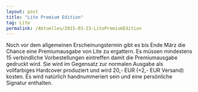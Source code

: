 ```yaml
---
layout: post
title: "Lite Premium Edition"
tag: Lite
permalink: /Aktuelles/2015-03-23-LitePremiumEdition
---
```


Noch vor dem allgemeinen Erscheinungstermin gibt es bis Ende März die Chance eine Premiumausgabe von Lite zu ergattern. Es müssen mindestens 15 verbindliche Vorbestellungen eintreffen damit die Premiumausgabe gedruckt wird. Sie wird im Gegensatz zur normalen Ausgabe als vollfarbiges Hardcover produziert und wird 20,- EUR (+2,- EUR Versand) kosten. Es wird natürlich handnummeriert sein und eine persönliche Signatur enthalten.
